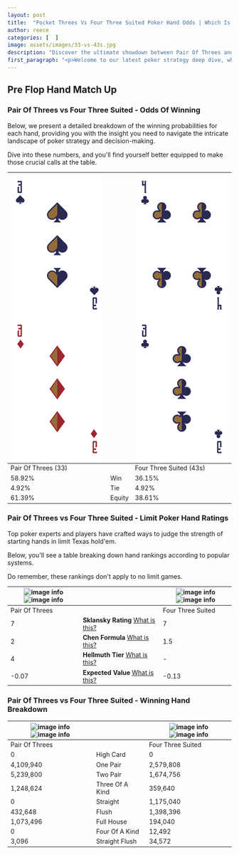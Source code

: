 ```yaml
---
layout: post
title:  "Pocket Threes Vs Four Three Suited Poker Hand Odds | Which Is The Better Hand In Poker? A Complete Guide"
author: reece
categories: [  ]
image: assets/images/33-vs-43s.jpg
description: "Discover the ultimate showdown between Pair Of Threes and Four Three Suited in poker! Uncover the odds, strategies, and scenarios where one hand triumphs over the other. Get ready to up your poker game with this thrilling analysis."
first_paragraph: "<p>Welcome to our latest poker strategy deep dive, where we're pitting two distinct hands against each other in a high-stakes showdown: Pair Of Threes vs Four Three Suited.</p><p>In the dynamic world of poker, every decision counts, and knowing which hand holds the upper hand is key to your success at the table.</p><p>In this article, we'll dissect these two hands, explore the scenarios where one dominates the other, and equip you with the knowledge to make strategic choices that can tip the odds in your favor.</p><p>Get ready to unravel the intriguing dynamics of these poker hands and elevate your game to new heights.</p>"
---
```




[comment]: # (sp0)

## Pre Flop Hand Match Up

<div class="table hand-ratings" markdown="1"> 



### Pair Of Threes vs Four Three Suited - Odds Of Winning

Below, we present a detailed breakdown of the winning probabilities for each hand, providing you with the insight you need to navigate the intricate landscape of poker strategy and decision-making. 

Dive into these numbers, and you'll find yourself better equipped to make those crucial calls at the table.


    
| ![image info](assets/images/hand1/3.png) ![image info](assets/images/hand1/3o.png) |  | ![image info](assets/images/hand2/4.png) ![image info](assets/images/hand2/3.png) |
| -------- | -------- | -------- |
| Pair Of Threes (33) |  | Four Three Suited (43s) |
| 58.92% | Win | 36.15% |
| 4.92% | Tie | 4.92% |
| 61.39% | Equity | 38.61% |




[comment]: # (sp1)



### Pair Of Threes vs Four Three Suited - Limit Poker Hand Ratings

Top poker experts and players have crafted ways to judge the strength of starting hands in limit Texas hold'em. 

Below, you'll see a table breaking down hand rankings according to popular systems. 

Do remember, these rankings don't apply to no limit games.


    
| ![image info](https://www.riverpairs.com/assets/images/hand1/3.png) ![image info](https://www.riverpairs.com/assets/images/hand1/3o.png) |  | ![image info](https://www.riverpairs.com/assets/images/hand2/4.png) ![image info](https://www.riverpairs.com/assets/images/hand2/3.png) |
| -------- | -------- | -------- |
| Pair Of Threes |  | Four Three Suited |
| 7 | **Sklansky Rating** [What is this?](/sklansky-rating-explained) | 7 |
| 2 | **Chen Formula** [What is this?](/chen-formula-explained) | 1.5 |
| 4 | **Hellmuth Tier** [What is this?](/Hellmuth-tier-explained) | - |
| -0.07 | **Expected Value** [What is this?](/expected-value-explained) | -0.13 |




[comment]: # (sp2)



### Pair Of Threes vs Four Three Suited - Winning Hand Breakdown


    
| ![image info](https://www.riverpairs.com/assets/images/hand1/3.png) ![image info](https://www.riverpairs.com/assets/images/hand1/3o.png) |  | ![image info](https://www.riverpairs.com/assets/images/hand2/4.png) ![image info](https://www.riverpairs.com/assets/images/hand2/3.png) |
| -------- | -------- | -------- |
| Pair Of Threes |  | Four Three Suited |
| 0 | High Card | 0 |
| 4,109,940 | One Pair | 2,579,808 |
| 5,239,800 | Two Pair | 1,674,756 |
| 1,248,624 | Three Of A Kind | 359,640 |
| 0 | Straight | 1,175,040 |
| 432,648 | Flush | 1,398,396 |
| 1,073,496 | Full House | 194,040 |
| 0 | Four Of A Kind | 12,492 |
| 3,096 | Straight Flush | 34,572 |




[comment]: # (sp3)



</div>

[comment]: # (sp4)



[comment]: # (sp5)

